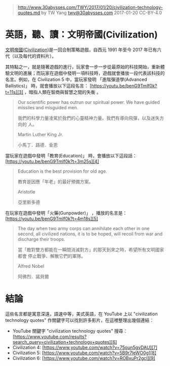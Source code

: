 ﻿> http://www.30abysses.com/TWY/2017/01/20/civilization-technology-quotes.md
> by TW Yang <twy@30abysses.com> 2017-01-20 CC-BY-4.0

# 英語，聽、讀：文明帝國(Civilization)

[文明帝國][1]([Civilization][2])是一回合制策略遊戲，自西元 1991 年至今
2017  年已有六代（以及每代的資料片）。

[1]: https://zh.wikipedia.org/zh-tw/%E6%96%87%E6%98%8E%E7%B3%BB%E5%88%97
[2]: https://en.wikipedia.org/wiki/Civilization_(series)

其特點之一，就是隨著遊戲的進行，玩家會一步一步從最原始的科技開始，重新體
驗文明的進展；而玩家在遊戲中發明一項科技時，遊戲就會播放一段代表該科技的
名言。例如，在 Civilization 5 中，當玩家發明
「進階彈道學(Advanced Ballistics)」 時，就會播放以下這段名言：
[https://youtu.be/benG9TmIf0k?t=11s][3] ，暗指人類在智商與智慧之間的失衡
。

> Our scientific power has outrun our spiritual power.  We have guided
> missiles and misguided men.
>
> 我們的科學力量凌駕於我們的心靈精神力量。我們有導向飛彈，以及迷失方向的
> 人。
>
> Martin Luther King Jr.
>
> 小馬丁．路德．金恩

[3]: https://youtu.be/benG9TmIf0k?t=11s

當玩家在遊戲中發明「教育(Education)」 時，會播放以下這段話：
[https://youtu.be/benG9TmIf0k?t=3m25s][4]

> Education is the best provision for old age.
>
> 教育是因應「年老」的最好預備方案。
>
> Aristotle
>
> 亞里斯多德

[4]: https://youtu.be/benG9TmIf0k?t=3m25s

在玩家在遊戲中發明「火藥(Gunpowder)」 ，播放的名言是：
[https://youtu.be/benG9TmIf0k?t=4m18s][5]

> The day when two army corps can annihilate each other in one second,
> all civilized nations, it is to be hoped, will recoil from war and
> discharge their troops.
>
> 當「敵對雙方都能在一瞬間消滅對方」的那天到來之時，希望所有文明國家都會
> 停止戰爭、解散它們的軍隊。
>
> Alfred Nobel
>
> 阿佛烈．諾貝爾

[5]: https://youtu.be/benG9TmIf0k?t=4m18s



# 結論

這些名言都是寓意深遠，語速中等，美式英語，在 YouTube 上以 "civilization
technology quotes"  作關鍵字可以找到許多影片，在這裡整理出幾個連結：

* YouTube 關鍵字 "civilization technology quotes" 搜尋： [https://www.youtube.com/results?search_query=civilization+technology+quotes][6]
* Civilization 4: [https://www.youtube.com/watch?v=75oun5gvDAU][7]
* Civilization 5: [https://www.youtube.com/watch?v=5B9r7leWO0g][8]
* Civilization 6: [https://www.youtube.com/watch?v=ROBxuPr2gcI][9]

[6]: https://www.youtube.com/results?search_query=civilization+technology+quotes
[7]: https://www.youtube.com/watch?v=75oun5gvDAU
[8]: https://www.youtube.com/watch?v=5B9r7leWO0g
[9]: https://www.youtube.com/watch?v=ROBxuPr2gcI
